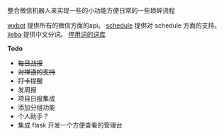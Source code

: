 整合微信机器人来实现一些的小功能方便日常的一些琐碎流程

[wxbot](https://github.com/youfou/wxpy) 提供所有的微信方面的api。
[schedule](https://github.com/dbader/schedule) 提供对 schedule 方面的支持。
[jieba](https://github.com/fxsjy/jieba) 提供中文分词。
[停用词的词库](https://github.com/dongxiexidian/Chinese/blob/master/stopwords.dat) 

**Todo**
- ~~每日战报~~
- ~~对禅道的支持~~
- ~~打卡提醒~~
- 发周报
- 项目日报集成
- 添加分组功能
- 个人助手？
- 集成 flask 开发一个方便查看的管理台
